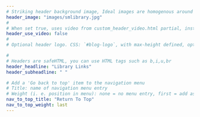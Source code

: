 ```yaml
---
# Striking header background image, Ideal images are homogenous around the centre and contrasting to the text. Non-ideal images can use `title_guard`
header_image: "images/smlibrary.jpg"
#
# When set true, uses video from custom_header_video.html partial, instead of header_image
header_use_video: false
#
# Optional header logo. CSS: `#blog-logo`, with max-height defined, optimize to prevent scaling

#
# Headers are safeHTML, you can use HTML tags such as b,i,u,br
header_headline: "Library Links"
header_subheadline: " "

# Add a 'Go back to top' item to the navigation menu
# Title: name of navigation menu entry
# Weight (i. e. position in menu): none = no menu entry, first = add as first entry, last = ad as last entry
nav_to_top_title: "Return To Top"
nav_to_top_weight: last
---
```

